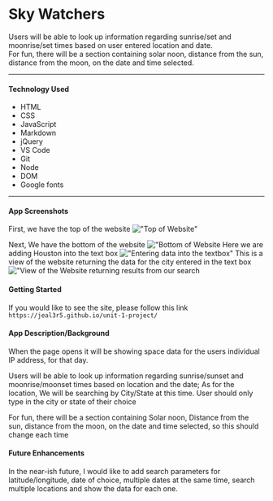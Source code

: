 # **Sky Watchers**

Users will be able to look up information regarding sunrise/set and moonrise/set times based on user entered location and date. </br>
For fun, there will be a section containing solar noon, distance from the sun, distance from the moon, on the date and time selected.

---

#### Technology Used

- HTML
- CSS
- JavaScript
- Markdown
- jQuery
- VS Code
- Git
- Node
- DOM
- Google fonts

---

#### App Screenshots

First, we have the top of the website
!["Top of Website"](SkyWatchersTop.png)

Next, We have the bottom of the website
!["Bottom of Website](SkyWatchersBottom.png)
Here we are adding Houston into the text box
!["Entering data into the textbox"](SkyWatchersEnteringCityInfo.png)
This is a view of the website returning the data for the city entered in the text box
!["View of the Website returning results from our search](SkyWatchersShowingResultsforTexasSearch.png)

#### Getting Started

If you would like to see the site, please follow this link `https://jeal3r5.github.io/unit-1-project/`

#### App Description/Background

When the page opens it will be showing space data for the users individual IP address, for that day.

Users will be able to look up information regarding sunrise/sunset and moonrise/moonset times based on location and the date; As for the location, We will be searching by City/State at this time. User should only type in the city or state of their choice

For fun, there will be a section containing Solar noon, Distance from the sun, distance from the moon, on the date and time selected, so this should change each time

#### Future Enhancements

In the near-ish future, I would like to add search parameters for latitude/longitude, date of choice, multiple dates at the same time, search multiple locations and show the data for each one.
